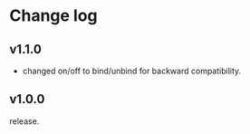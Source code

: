 # Change log

## v1.1.0

* changed on/off to bind/unbind for backward compatibility.

## v1.0.0

release.
